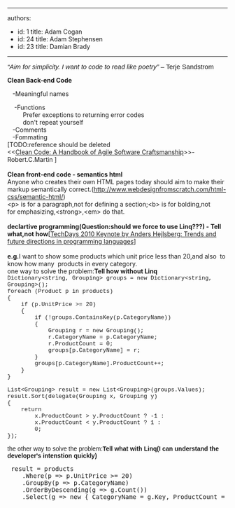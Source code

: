 

---
authors:
  - id: 1
    title: Adam Cogan
  - id: 24
    title: Adam Stephensen
  - id: 23
    title: Damian Brady
---




<span class='intro'> <i style="font-size&#58;15px;font-family&#58;calibri, sans-serif;line-height&#58;normal;">“Aim for simplicity. I want to code to read like poetry”&#160;</i><span style="font-size&#58;15px;font-family&#58;calibri, sans-serif;line-height&#58;normal;">– Terje Sandstrom&#160;</span>  </span>

<strong>​Clean Back-end Code</strong> <div>&#160; &#160;-Meaningful names</div>
<div>&#160; &#160; -Functions</div>
<div>&#160; &#160; &#160; &#160; &#160;Prefer exceptions to returning error codes</div>
<div>&#160; &#160; &#160; &#160; &#160;don't repeat yourself</div>
<div>&#160; &#160;-Comments</div>
<div>&#160; &#160;-Fommating</div>
<div>[TODO&#58;reference should be deleted&#160;</div>
<div>&lt;&lt;<a href="http&#58;//www.google.com.hk/url?sa=t&amp;rct=j&amp;q=clean+code+download&amp;source=web&amp;cd=2&amp;ved=0CDgQFjAB&amp;url=http&#58;//www.e-reading.org.ua/bookreader.php/134601/Clean_Code_-_A_Handbook_of_Agile_Software_Craftsmanship.html&amp;ei=2jRoT8yfM_LSiAKK9piWBw&amp;usg=AFQjCNEGQx__eAf7t0yM_dYGtaaxJ6TqJA">Clean Code&#58; A Handbook of Agile Software Craftsmanship</a>&gt;&gt;-Robert.C.Martin&#160;]</div>
<div><br></div>
<div><strong>Clean front-end code -&#160;semantics html</strong></div>
<div><span>Anyone who creates their own HTML pages today should aim to make their markup semantically correct.(</span><strong></strong><a href="http&#58;//www.webdesignfromscratch.com/html-css/semantic-html/">http&#58;//www.webdesignfromscratch.com/html-css/semantic-html/</a>)</div>
<div>&lt;p&gt; is for a paragraph,not for defining a section;&lt;b&gt; is for bolding,not for&#160;emphasizing,&lt;strong&gt;,&lt;em&gt; do that.</div>
<div><strong><br></strong></div>
<div><span></span><strong>declartive programming(</strong><strong>Question&#58;</strong><strong>s</strong><strong>hould we force to use Linq???)</strong><strong>&#160;- Tell what,not how</strong>[<a href="http&#58;//channel9.msdn.com/blogs/adebruyn/techdays-2010-developer-keynote-by-anders-hejlsberg">TechDays 2010 Keynote by Anders Hejlsberg&#58; Trends and future directions in programming&#160;​languages​</a>]</div>
<div>&#160;</div>
<div></div>
<div><strong>e.g.</strong>I want to show some products which unit price less than 20,and also &#160;to know how many &#160;products in every&#160;category.</div>
<div>one&#160;way to solve the problem&#58;<span></span><strong>Tell</strong><strong> how without Linq</strong></div>
<div class="ssw-rteStyle-CodeArea"><font size="2" face="consolas, monaco, 'lucida console', 'liberation mono', 'dejavu sans mono', 'bitstream vera sans mono', 'courier new', 宋体"><span style="white-space&#58;pre-wrap;"><div>Dictionary&lt;string, Grouping&gt; groups = new Dictionary&lt;string, Grouping&gt;();<br>foreach (Product p in products)<br>&#123;<br>&#160;&#160;&#160; if (p.UnitPrice &gt;= 20)<br>&#160;&#160;&#160; &#123;<br>&#160;&#160;&#160;&#160;&#160;&#160;&#160; if (!groups.ContainsKey(p.CategoryName))<br>&#160;&#160;&#160;&#160;&#160;&#160;&#160; &#123;<br>&#160;&#160;&#160;&#160;&#160;&#160;&#160;&#160;&#160;&#160;&#160; Grouping r = new Grouping();<br>&#160;&#160;&#160;&#160;&#160;&#160;&#160;&#160;&#160;&#160;&#160; r.CategoryName = p.CategoryName;<br>&#160;&#160;&#160;&#160;&#160;&#160;&#160;&#160;&#160;&#160;&#160; r.ProductCount = 0;<br>&#160;&#160;&#160;&#160;&#160;&#160;&#160;&#160;&#160;&#160;&#160; groups[p.CategoryName] = r;<br>&#160;&#160;&#160;&#160;&#160;&#160;&#160; &#125;<br>&#160;&#160;&#160;&#160;&#160;&#160;&#160; groups[p.CategoryName].ProductCount++;<br>&#160;&#160;&#160; &#125;<br>&#125;</div>
<div>List&lt;Grouping&gt; result = new List&lt;Grouping&gt;(groups.Values);<br>result.Sort(delegate(Grouping x, Grouping y)<br>&#123;<br>&#160;&#160;&#160; return<br>&#160;&#160;&#160;&#160;&#160;&#160;&#160; x.ProductCount &gt; y.ProductCount ? -1 &#58;<br>&#160;&#160;&#160;&#160;&#160;&#160;&#160; x.ProductCount &lt; y.ProductCount ? 1 &#58;<br>&#160;&#160;&#160;&#160;&#160;&#160;&#160; 0;<br>&#125;);</div></span></font></div>
<pre><span style="font-family&#58;verdana, arial, sans-serif;white-space&#58;normal;">the other way&#160;to so</span><span style="font-family&#58;verdana, arial, sans-serif;white-space&#58;normal;">lv</span><span style="font-family&#58;verdana, arial, sans-serif;white-space&#58;normal;">e the problem&#58;<b>Tell what with Linq(I can understand the developer's intenstion quickly)</b></span>
</pre>
<div class="ssw-rteStyle-CodeArea"><pre><span> </span>result = products
    .Where(p =&gt; p.UnitPrice &gt;= 20)
    .GroupBy(p =&gt; p.CategoryName)
    .OrderByDescending(g =&gt; g.Count())
    .Select(g =&gt; <span>n</span><span>ew </span>&#123; CategoryName = g.Key, ProductCount = g.Count() &#125;);</pre></div>
<div><b><br></b><strong></strong></div>
<div><b><br></b></div>


